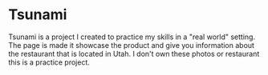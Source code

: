 # Tsunami 
Tsunami is a project I created to practice my skills in a "real world" setting. The page is made it showcase the product and give you information about the restaurant that is located in Utah. I don't own these photos or restaurant this is a practice project.
